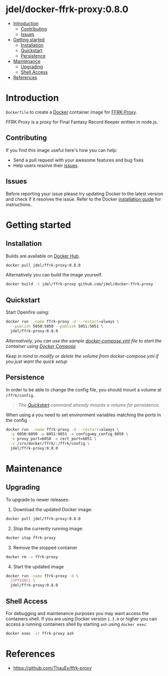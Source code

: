 # jdel/docker-ffrk-proxy:0.8.0

- [Introduction](#introduction)
  - [Contributing](#contributing)
  - [Issues](#issues)
- [Getting started](#getting-started)
  - [Installation](#installation)
  - [Quickstart](#quickstart)
  - [Persistence](#persistence)
- [Maintenance](#maintenance)
  - [Upgrading](#upgrading)
  - [Shell Access](#shell-access)
- [References](#references)

# Introduction

`Dockerfile` to create a [Docker](https://www.docker.com/) container image for [FFRK-Proxy](https://github.com/thauex/ffrk-proxy).

FFRK Proxy is a proxy for Final Fantasy Record Keeper written in node.js.

## Contributing

If you find this image useful here's how you can help:

- Send a pull request with your awesome features and bug fixes
- Help users resolve their [issues](../../issues?q=is%3Aopen+is%3Aissue).

## Issues

Before reporting your issue please try updating Docker to the latest version and check if it resolves the issue. Refer to the Docker [installation guide](https://docs.docker.com/installation) for instructions.

# Getting started

## Installation

Builds are available on [Docker Hub](https://hub.docker.com/r/jdel/ffrk-proxy/).

```bash
docker pull jdel/ffrk-proxy:0.8.0
```

Alternatively you can build the image yourself.

```bash
docker build -t jdel/ffrk-proxy github.com/jdel/docker-ffrk-proxy
```

## Quickstart

Start Openfire using:

```bash
docker run --name ffrk-proxy -d --restart=always \
  --publish 5050:5050 --publish 5051:5051 \
  jdel/ffrk-proxy:0.8.0
```

*Alternatively, you can use the sample [docker-compose.yml](docker-compose.yml) file to start the container using [Docker Compose](https://docs.docker.com/compose/)*

*Keep in mind to modify or delete the volume from docker-compose.yml if you just want the quick setup*

## Persistence

In order to be able to change the config file, you should mount a volume at `/ffrk/config`.

> *The [Quickstart](#quickstart) command already mounts a volume for persistence.*

When using a you need to set environment variables matching the ports in the config

```bash
docker run --name ffrk-proxy -d --restart=always \
  -p 6050:6050 -p 6051:6051 -e config=my_config_6050 \
  -e proxy_port=6050 -e cert_port=6051 \
  -v /srv/docker/ffrk/:/ffrk/config \
  jdel/ffrk-proxy:0.8.0
```

# Maintenance

## Upgrading

To upgrade to newer releases:

  1. Download the updated Docker image:

  ```bash
  docker pull jdel/ffrk-proxy:0.8.0
  ```

  2. Stop the currently running image:

  ```bash
  docker stop ffrk-proxy
  ```

  3. Remove the stopped container

  ```bash
  docker rm -v ffrk-proxy
  ```

  4. Start the updated image

  ```bash
  docker run -name ffrk-proxy -d \
    [OPTIONS] \
    jdel/ffrk-proxy:0.8.0
  ```

## Shell Access

For debugging and maintenance purposes you may want access the containers shell. If you are using Docker version `1.3.0` or higher you can access a running containers shell by starting `ash` using `docker exec`:

```bash
docker exec -it ffrk-proxy ash
```

# References

  * https://github.com/ThauEx/ffrk-proxy

